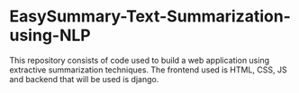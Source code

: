 # EasySummary-Text-Summarization-using-NLP
This repository consists of code used to build a web application using extractive summarization techniques. The frontend used is HTML, CSS, JS and backend that will be used is django.

